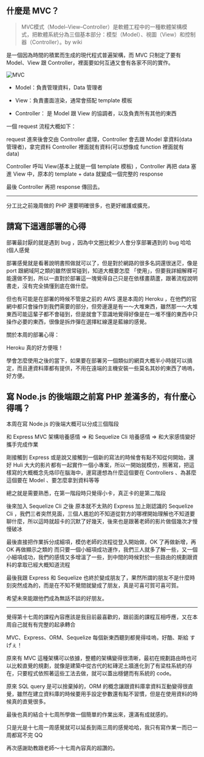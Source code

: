 ## 什麼是 MVC？
>MVC模式（Model–View–Controller）是軟體工程中的一種軟體架構模式，把軟體系統分為三個基本部分：模型（Model）、視圖（View）和控制器（Controller）。by wiki

是一個因為時間的積累而生成的現代程式普遍架構，而 MVC 只制定了要有 Model、View 跟 Controller，裡面要如何互通又會有各家不同的實作。

![MVC](https://i.imgur.com/3vpOj1J.png)

- Model：負責管理資料，Data 管理者

- View：負責畫面渲染，通常會搭配 template 模板

- Controller： 是 Model 跟 View 的協調者，以及負責所有其他的東西


一個 request 流程大概如下：

request 進來後會交由 Controller 處理，Controller 會去跟 Model 拿資料(data 管理者)，拿完資料 Controller 裡面就有資料(可以想像成 function 裡面就有 data) 

Controller 呼叫 View(基本上就是一個 template 模板) ，Controller 再把 data 塞進 View 中，原本的 template + data 就變成一個完整的 response

最後 Controller 再把 response 傳回去。

--- 

分工比之前幾周做的 PHP 還要明確很多，也更好維護或擴充，


## 請寫下這週部署的心得

部署最討厭的就是遇到 bug ，因為中文圈比較少人會分享部署遇到的 bug 哈哈(個人感覺

部署感覺就是看著說明書照做就可以了，但是對於網路的很多名詞還很迷茫，像是 port 跟網域阿之類的雖然很常碰到，知道大概要怎麼 「使用」，但要我詳細解釋可能還做不到，所以一直對於部署這一塊覺得自己只是在依樣畫葫蘆，跟著流程說明書走，沒有完全搞懂到底在做什麼。

但也有可能是在部署的時候不管是之前的 AWS 還是本周的 Heroku ，在他們的官網中都只會操作到我們需要的部分，但旁邊還是有一～大堆東西，雖然那一～大堆東西可能這輩子都不會碰到，但是就會下意識地覺得好像是在一堆不懂的東西中只操作必要的東西，很像是拆炸彈在選擇紅線還是藍線的感覺。

關於本周的部署心得：

Heroku 真的好方便哦！

學會怎麼使用之後的當下，如果要在部署另一個類似的網頁大概半小時就可以搞定，而且連資料庫都有提供，不用在遠端的主機安裝一些莫名其妙的東西了嗚嗚，好方便。

## 寫 Node.js 的後端跟之前寫 PHP 差滿多的，有什麼心得嗎？

本周在寫 Node.js 的後端大概可以分成三個階段

和 Express MVC 架構培養感情 => 和 Sequelize Cli 培養感情 => 和大家感情變好攜手完成作業

剛接觸到 Express 或是說又接觸到一個新的寫法的時候會有點不知從何開始，還好 Huli 大大的影片都有一起實作一個小專案，所以一開始就模仿，照著寫，把這樣寫的大概概念先烙印在腦海中，邊寫邊想為什麼這個要在 Controllers 、為甚麼這個要在 Model 、要怎麼拿到資料等等

總之就是需要熟悉，在第一階段時只覺得小卡，真正卡的是第二階段

後來加入 Sequelize Cli 之後
原本就不太熟的 Express 加上剛認識的 Sequelize Cli ，我們三者突然見面，三個人尷尬的不知道從對方的哪裡開始理解也不知道要聊什麼，所以這時就超卡的沉默了好幾天，後來也是跟著老師的影片做個幾次才慢慢破冰

最後直接把作業拆分成細項，模仿老師的流程從登入開始做，OK 了再做新增，再 OK 再做顯示之類的
而只要一個小細項成功運作，我們三人就多了解一些，又一個小細項成功，我們的感情又多增溫了一些，到中間的時候對於一些路由的規劃跟資料的拿取已經大概知道流程

最後我跟 Express 和 Sequelize 也終於變成朋友了，果然所謂的朋友不是什麼時刻突然成為的，而是在不知不覺間就變成了朋友，真是可喜可賀可喜可賀。

希望未來能跟他們成為無話不談的好朋友。

---

覺得第十七周的課程內容應該是我目前最喜歡的，跟前面的課程互相呼應，又在本周自己就有有完整的起承轉合

MVC、Express、ORM、Sequelize 每個新東西聽到都覺得哇嗚，好酷、斯給 すげぇ！

原來有 MVC 這種架構可以依據，整體的架構變得很清晰，最初在規劃路由時也可以比較直覺的規劃，就像是建築中從古代的紅磚泥土牆進化到了有梁柱系統的存在，只要程式依照著這些工法去做，就可以蓋出穩健而有系統的 code。

原來 SQL query 是可以捨棄掉的，ORM 的概念讓跟資料庫拿資料互動變得很直覺，雖然在建立資料庫的時候要用手設定參數還有點不習慣，但是在使用資料的時候真的直覺很多。

最後也真的結合十七周所學做一個簡單的作業出來，還滿有成就感的。

只是光是十七周一周感覺就可以延長到兩三周的感覺哈哈，我只有寫作業一而已一周都寫不完 QQ 

再次感謝助教跟老師～十七周內容真的超讚的。
